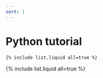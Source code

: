 ```yaml
---
sort: 1
---
```

# Python tutorial
```
{% include list.liquid all=true %}
```

{% include list.liquid all=true %}

